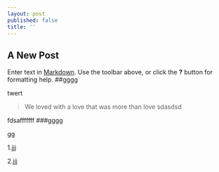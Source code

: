```yaml
---
layout: post
published: false
title: ''
---
```

## A New Post

Enter text in [Markdown](http://daringfireball.net/projects/markdown/). Use the toolbar above, or click the **?** button for formatting help.
##gggg

twert
> We loved with a love that was more than love
> sdasdsd


fdsafffffff
###gggg

gg

1.jjj

2.jjj